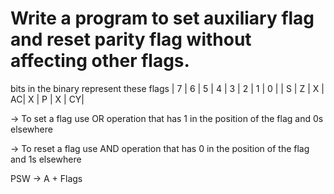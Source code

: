 # Write a program to set auxiliary flag and reset parity flag without affecting other flags. 



bits in the binary represent these flags
| 7 | 6 | 5 | 4 | 3 | 2 | 1 | 0 |
| S | Z | X | AC| X | P | X | CY|


-> To set a flag
use OR operation that has 1 in the position of the flag and 0s elsewhere

-> To reset a flag
use AND operation that has 0 in the position of the flag and 1s elsewhere


PSW -> A + Flags